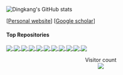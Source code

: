 <!-- ### Hi there 👋
I am Dingkang Liang, a PHD student in [VLR Group](https://www.vlrlab.net/), HUST.  -->
![Dingkang's GitHub stats](https://github-readme-stats.vercel.app/api?username=dk-liang&show_icons=true&theme=vue&include_all_commits=true&count_private=true)

[[Personal website](http://dk-liang.github.io/)] [[Google scholar](https://scholar.google.com/citations?user=Tre69v0AAAAJ&hl=zh-CN)]

 
#### Top Repositories

<a href="https://github.com/dk-liang/Awesome-Visual-Transformer">
  <img align="center" src="https://github-readme-stats.vercel.app/api/pin/?username=dk-liang&repo=Awesome-Visual-Transformer" />
</a>

<a href="https://github.com/LMD0311/PointMamba">
  <img align="center" src="https://github-readme-stats.vercel.app/api/pin/?username=LMD0311&repo=PointMamba" />
</a>

<a href="https://github.com/DYZhang09/SAM3D">
  <img align="center" src="https://github-readme-stats.vercel.app/api/pin/?username=DYZhang09&repo=SAM3D&theme=default" />
</a>

<a href="https://github.com/dk-liang/FIDTM">
  <img align="center" src="https://github-readme-stats.vercel.app/api/pin/?username=dk-liang&repo=FIDTM" />
</a>

<a href="https://github.com/LMD0311/DAPT ">
  <img align="center" src="https://github-readme-stats.vercel.app/api/pin/?username=LMD0311&repo=DAPT" />
</a>

<a href="https://github.com/dk-liang/UniSeg3D ">
  <img align="center" src="https://github-readme-stats.vercel.app/api/pin/?username=dk-liang&repo=UniSeg3D" />
</a>

<a href="https://github.com/dk-liang/CLTR">
  <img align="center" src="https://github-readme-stats.vercel.app/api/pin/?username=dk-liang&repo=CLTR" />
</a>

<a href="https://github.com/dk-liang/CrowdCLIP">
  <img align="center" src="https://github-readme-stats.vercel.app/api/pin/?username=dk-liang&repo=CrowdCLIP" />
</a>

<a href="https://github.com/HamPerdredes/SOOD">
  <img align="center" src="https://github-readme-stats.vercel.app/api/pin/?username=HamPerdredes&repo=SOOD" />
</a>

<a href="https://github.com/dk-liang/AutoScale">
  <img align="center" src="https://github-readme-stats.vercel.app/api/pin/?username=dk-liang&repo=AutoScale" />
</a>

<a href="https://github.com/jerryfeng2003/PointGST">
  <img align="center" src="https://github-readme-stats.vercel.app/api/pin/?username=jerryfeng2003&repo=PointGST" />
</a>




<p align="center"> 
  Visitor count<br>
  <img src="https://profile-counter.glitch.me/dk-liang/count.svg" />
</p>
